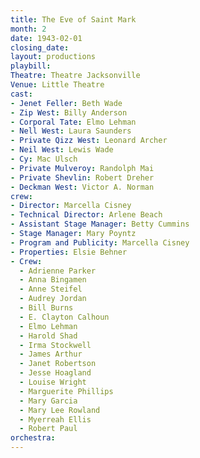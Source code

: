 ```yaml
---
title: The Eve of Saint Mark
month: 2
date: 1943-02-01
closing_date:
layout: productions
playbill:
Theatre: Theatre Jacksonville
Venue: Little Theatre
cast:
- Jenet Feller: Beth Wade
- Zip West: Billy Anderson
- Corporal Tate: Elmo Lehman
- Nell West: Laura Saunders
- Private Qizz West: Leonard Archer
- Neil West: Lewis Wade
- Cy: Mac Ulsch
- Private Mulveroy: Randolph Mai
- Private Shevlin: Robert Dreher
- Deckman West: Victor A. Norman
crew:
- Director: Marcella Cisney
- Technical Director: Arlene Beach
- Assistant Stage Manager: Betty Cummins
- Stage Manager: Mary Poyntz
- Program and Publicity: Marcella Cisney
- Properties: Elsie Behner
- Crew:
  - Adrienne Parker
  - Anna Bingamen
  - Anne Steifel
  - Audrey Jordan
  - Bill Burns
  - E. Clayton Calhoun
  - Elmo Lehman
  - Harold Shad
  - Irma Stockwell
  - James Arthur
  - Janet Robertson
  - Jesse Hoagland
  - Louise Wright
  - Marguerite Phillips
  - Mary Garcia
  - Mary Lee Rowland
  - Myerreah Ellis
  - Robert Paul
orchestra:
---
```


